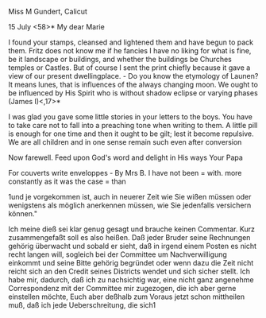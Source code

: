 Miss M Gundert, Calicut

 15 July <58>*
My dear Marie

I found your stamps, cleansed and lightened them and have begun to pack them. Fritz does not know me if he fancies I have no liking for what is fine, be it landscape or buildings, and whether the buildings be Churches temples or Castles. But of course I sent the print chiefly because it gave a view of our present dwellingplace. - Do you know the etymology of Launen? It means lunes, that is influences of the always changing moon. We ought to be influenced by His Spirit who is without shadow eclipse or varying phases (James I)<,17>*

I was glad you gave some little stories in your letters to the boys. You have to take care not to fall into a preaching tone when writing to them. A little pill is enough for one time and then it ought to be gilt; lest it become repulsive. We are all children and in one sense remain such even after conversion

Now farewell. Feed upon God's word and delight in His ways
 Your Papa

For couverts write enveloppes - By Mrs B. I have not been = with. more constantly as it was the case = than



1und je vorgekommen ist, auch in neuerer Zeit wie Sie wißen müssen oder wenigstens als möglich anerkennen müssen, wie Sie jedenfalls versichern können."

Ich meine dieß sei klar genug gesagt und brauche keinen Commentar. Kurz zusammengefaßt soll es also heißen. Daß jeder Bruder seine Rechnungen gehörig überwacht und sobald er sieht, daß in irgend einem Posten es nicht recht langen will, sogleich bei der Committee um Nachverwilligung einkommt und seine Bitte gehörig begründet oder wenn dazu die Zeit nicht reicht sich an den Credit seines Districts wendet und sich sicher stellt. Ich habe mir, dadurch, daß ich zu nachsichtig war, eine nicht ganz angenehme Correspondenz mit der Committee mir zugezogen, die ich aber gerne einstellen möchte, Euch aber deßhalb zum Voraus jetzt schon mittheilen muß, daß ich jede Ueberschreitung, die sich1

